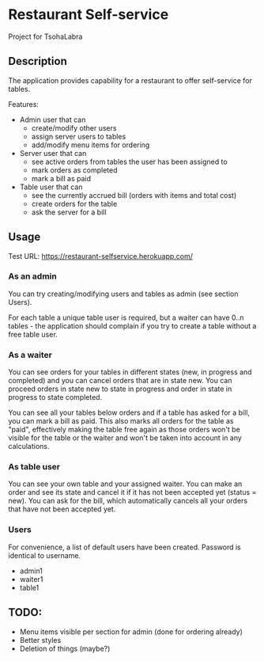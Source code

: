 # Restaurant Self-service
Project for TsohaLabra

## Description
The application provides capability for a restaurant to offer self-service for tables.

Features:
- Admin user that can
  - create/modify other users
  - assign server users to tables
  - add/modify menu items for ordering
- Server user that can
  - see active orders from tables the user has been assigned to
  - mark orders as completed
  - mark a bill as paid
- Table user that can
  - see the currently accrued bill (orders with items and total cost)
  - create orders for the table
  - ask the server for a bill

## Usage

Test URL: https://restaurant-selfservice.herokuapp.com/

### As an admin

You can try creating/modifying users and tables as admin (see section Users).

For each table a unique table user is required, but a waiter can have 0..n tables - the application should complain if you try to create a table without a free table user.

### As a waiter

You can see orders for your tables in different states (new, in progress and completed) and you can cancel orders that are in state new. You can proceed orders in state new to state in progress and order in state in progress to state completed.

You can see all your tables below orders and if a table has asked for a bill, you can mark a bill as paid. This also marks all orders for the table as "paid", effectively making the table free again as those orders won't be visible for the table or the waiter and won't be taken into account in any calculations.

### As table user

You can see your own table and your assigned waiter. You can make an order and see its state and cancel it if it has not been accepted yet (status = new). You can ask for the bill, which automatically cancels all your orders that have not been accepted yet.

### Users 
For convenience, a list of default users have been created. Password is identical to username.

- admin1
- waiter1
- table1

## TODO:
- Menu items visible per section for admin (done for ordering already)
- Better styles
- Deletion of things (maybe?)
